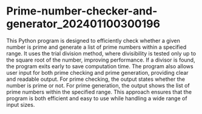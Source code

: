 # Prime-number-checker-and-generator_202401100300196

This Python program is designed to efficiently check whether a given number is prime and generate a list of prime numbers within a specified range. It uses the trial division method, where divisibility is tested only up to the square root of the number, improving performance. If a divisor is found, the program exits early to save computation time. The program also allows user input for both prime checking and prime generation, providing clear and readable output.
For prime checking, the output states whether the number is prime or not.
For prime generation, the output shows the list of prime numbers within the specified range.
This approach ensures that the program is both efficient and easy to use while handling a wide range of input sizes.
